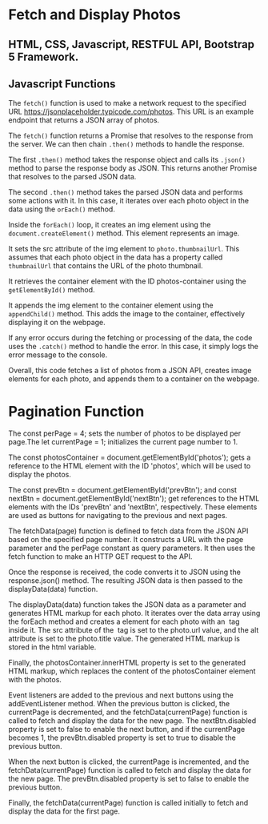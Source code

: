 # Fetch and Display Photos

## HTML, CSS, Javascript, RESTFUL API, Bootstrap 5 Framework.

## Javascript Functions

The `fetch()` function is used to make a network request to the specified URL https://jsonplaceholder.typicode.com/photos. This URL is an example endpoint that returns a JSON array of photos.

The `fetch()` function returns a Promise that resolves to the response from the server. We can then chain `.then()` methods to handle the response.

The first `.then()` method takes the response object and calls its `.json()` method to parse the response body as JSON. This returns another Promise that resolves to the parsed JSON data.

The second `.then()` method takes the parsed JSON data and performs some actions with it. In this case, it iterates over each photo object in the data using the `orEach()` method.

Inside the `forEach()` loop, it creates an img element using the `document.createElement()` method. This element represents an image.

It sets the src attribute of the img element to `photo.thumbnailUrl`. This assumes that each photo object in the data has a property called `thumbnailUrl` that contains the URL of the photo thumbnail.

It retrieves the container element with the ID photos-container using the `getElementById()` method.

It appends the img element to the container element using the `appendChild()` method. This adds the image to the container, effectively displaying it on the webpage.

If any error occurs during the fetching or processing of the data, the code uses the `.catch()` method to handle the error. In this case, it simply logs the error message to the console.

Overall, this code fetches a list of photos from a JSON API, creates image elements for each photo, and appends them to a container on the webpage.

# Pagination Function

The const perPage = 4; sets the number of photos to be displayed per page.The let currentPage = 1; initializes the current page number to 1.

The const photosContainer = document.getElementById('photos'); gets a reference to the HTML element with the ID 'photos', which will be used to display the photos.

The const prevBtn = document.getElementById('prevBtn'); and const nextBtn = document.getElementById('nextBtn'); get references to the HTML elements with the IDs 'prevBtn' and 'nextBtn', respectively. These elements are used as buttons for navigating to the previous and next pages.

The fetchData(page) function is defined to fetch data from the JSON API based on the specified page number. It constructs a URL with the page parameter and the perPage constant as query parameters. It then uses the fetch function to make an HTTP GET request to the API.

Once the response is received, the code converts it to JSON using the response.json() method. The resulting JSON data is then passed to the displayData(data) function.

The displayData(data) function takes the JSON data as a parameter and generates HTML markup for each photo. It iterates over the data array using the forEach method and creates a element for each photo with an <img> tag inside it. The src attribute of the <img> tag is set to the photo.url value, and the alt attribute is set to the photo.title value. The generated HTML markup is stored in the html variable.

Finally, the photosContainer.innerHTML property is set to the generated HTML markup, which replaces the content of the photosContainer element with the photos.

Event listeners are added to the previous and next buttons using the addEventListener method. When the previous button is clicked, the currentPage is decremented, and the fetchData(currentPage) function is called to fetch and display the data for the new page. The nextBtn.disabled property is set to false to enable the next button, and if the currentPage becomes 1, the prevBtn.disabled property is set to true to disable the previous button.

When the next button is clicked, the currentPage is incremented, and the fetchData(currentPage) function is called to fetch and display the data for the new page. The prevBtn.disabled property is set to false to enable the previous button.

Finally, the fetchData(currentPage) function is called initially to fetch and display the data for the first page.
